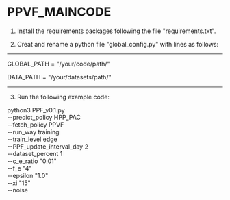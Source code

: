 # PPVF_MAINCODE


1. Install the requirements packages following the file "requirements.txt".

2. Creat and rename a python file "global_config.py" with lines as follows:

-----

GLOBAL_PATH = "/your/code/path/"

DATA_PATH =  "/your/datasets/path/"

-----

3. Run the following example code:

python3 PPF_v0.1.py \
--predict_policy HPP_PAC \
--fetch_policy PPVF \
--run_way training \
--train_level edge \
--PPF_update_interval_day 2 \
--dataset_percent 1 \
--c_e_ratio "0.01" \
--f_e "4" \
--epsilon "1.0" \
--xi "15" \
--noise 


